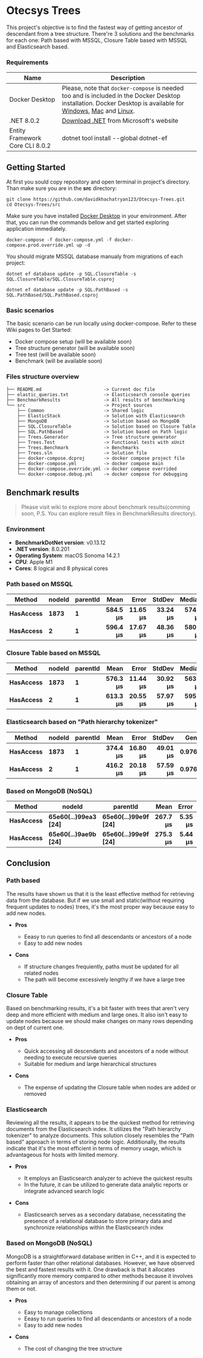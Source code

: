 # Otecsys Trees

This project's objective is to find the fastest way of getting ancestor of descendant from a tree structure. There're 3 solutions and the benchmarks for each one: Path based with MSSQL, Closure Table based with MSSQL and Elasticsearch based.

### Requirements

| Name   | Description |
| ------ | ----------- |
| Docker Desktop | Please, note that `docker-compose` is needed too and is included in the Docker Desktop installation. Docker Desktop is available for [Windows](https://docs.docker.com/desktop/install/windows-install/), [Mac](https://docs.docker.com/desktop/install/mac-install/) and [Linux](https://docs.docker.com/desktop/install/linux-install/). |
| .NET 8.0.2 | [Download .NET](https://dotnet.microsoft.com/en-us/download/dotnet/8.0) from Microsoft's website |
| Entity Framework Core CLI 8.0.2 | dotnet tool install --global dotnet-ef |

## Getting Started

At first you sould copy repository and open terminal in project's directory. Than make sure you are in the **src** directory:

```
git clone https://github.com/davidkhachatryan123/Otecsys-Trees.git 
cd Otecsys-Trees/src
```

Make sure you have installed [Docker Desktop](https://docs.docker.com/docker-for-windows/install/) in your environment. After that, you can run the commands bellow and get started exploring application immediately.

```
docker-compose -f docker-compose.yml -f docker-compose.prod.override.yml up -d
```

You should migrate MSSQL database manualy from migrations of each project:

```
dotnet ef database update -p SQL.ClosureTable -s SQL.ClosureTable/SQL.ClosureTable.csproj

dotnet ef database update -p SQL.PathBased -s SQL.PathBased/SQL.PathBased.csproj
```

### Basic scenarios

The basic scenario can be run locally using docker-compose. Refer to these Wiki pages to Get Started:

- Docker compose setup (will be available soon)
- Tree structure generator (will be available soon)
- Tree test (will be available soon)
- Benchmark (will be available soon)

### Files structure overview

```
├── README.md                       -> Current doc file
├── elastic_queries.txt             -> Elasticsearch console queries
├── BenchmarkResults                -> All results of benchmarking
└── src                             -> Project sources
    ├── Common                      -> Shared logic
    ├── ElasticStack                -> Solution with Elasticsearch
    ├── MongoDB                     -> Solution based on MongoDB
    ├── SQL.ClosureTable            -> Solution based on Closure Table
    ├── SQL.PathBased               -> Solution based on Path logic
    ├── Trees.Generator             -> Tree structure generator
    ├── Trees.Test                  -> Functional tests with xUnit
    ├── Trees.Benchmark             -> Benchmarks
    ├── Trees.sln                   -> Solution file
    ├── docker-compose.dcproj       -> docker compose project file
    ├── docker-compose.yml          -> docker compose main
    ├── docker-compose.override.yml -> docker compose overrided
    └── docker-compose.debug.yml    -> docker compose for debugging
```

## Benchmark results

> Please visit wiki to explore more about benchmark results(comming soon, P.S. You can explore result files in BenchmarkResults directory).

### Environment

* **BenchmarkDotNet version**: v0.13.12
* **.NET version**: 8.0.201
* **Operating System**: macOS Sonoma 14.2.1
* **CPU**: Apple M1
* **Cores**: 8 logical and 8 physical cores

### Path based on MSSQL

| Method | nodeId | parentId | Mean | Error | StdDev | Median | Gen0 | Allocated |
|---------- |------- |--------- |---------:|---------:|---------:|---------:|-------:|----------:|
| **HasAccess** | **1873**   | **1**        | **584.5 μs** | **11.65 μs** | **33.24 μs** | **574.2 μs** | **0.9766** |   **9.63 KB** |
| **HasAccess** | **2**      | **1**        | **596.4 μs** | **17.67 μs** | **48.36 μs** | **580.6 μs** | **0.9766** |    **8.8 KB** |

### Closure Table based on MSSQL

| Method | nodeId | parentId | Mean | Error | StdDev | Median | Gen0 | Allocated |
|---------- |------- |--------- |---------:|---------:|---------:|---------:|-------:|----------:|
| **HasAccess** | **1873**   | **1**        | **576.3 μs** | **11.44 μs** | **30.92 μs** | **563.7 μs** | **0.9766** |   **8.71 KB** |
| **HasAccess** | **2**      | **1**        | **613.3 μs** | **20.55 μs** | **57.97 μs** | **595.6 μs** | **0.9766** |   **8.71 KB** |

### Elasticsearch based on "Path hierarchy tokenizer"

| Method | nodeId | parentId | Mean | Error | StdDev | Gen0 | Allocated |
|----------------- |------- |--------- |---------:|---------:|---------:|-------:|----------:|
| **HasAccess** | **1873**   | **1**        | **374.4 μs** | **16.80 μs** | **49.01 μs** | **0.9766** |  **10.77 KB** |
| **HasAccess** | **2**      | **1**        | **416.2 μs** | **20.18 μs** | **57.59 μs** | **0.9766** |   **8.84 KB** |

### Based on MongoDB (NoSQL)

| Method | nodeId | parentId | Mean | Error | StdDev | Gen0 | Allocated |
|---------- |--------------------- |--------------------- |---------:|--------:|--------:|-------:|----------:|
| **HasAccess** | **65e60(...)99ea3 [24]** | **65e60(...)99e9f [24]** | **267.7 μs** | **5.35 μs** | **8.01 μs** | **4.3945** |  **28.56 KB** |
| **HasAccess** | **65e60(...)9ae9b [24]** | **65e60(...)99e9f [24]** | **275.3 μs** | **5.44 μs** | **4.54 μs** | **5.3711** |  **34.25 KB** |

## Conclusion

### Path based

The results have shown us that it is the least effective method for retrieving data from the database. But if we use small and static(without requiring frequent updates to nodes) trees, it's the most proper way because easy to add new nodes.

* **Pros**
  + Eeasy to run queries to find all descendants or ancestors of a node
  + Easy to add new nodes

* **Cons**
  + If structure changes frequiently, paths must be updated for all related nodes
  + The path will become excessively lengthy if we have a large tree

### Closure Table

Based on benchmarking results, it's a bit faster with trees that aren't very deep and more efficient with medium and large ones. It also isn't easy to update nodes because we should make changes on many rows depending on dept of current one.

* **Pros**
  + Quick accessing all descendants and ancestors of a node without needing to execute recursive queries
  + Suitable for medium and large hierarchical structures

* **Cons**
  + The expense of updating the Closure table when nodes are added or removed

### Elasticsearch

Reviewing all the results, it appears to be the quickest method for retrieving documents from the Elasticsearch index. It utilizes the "Path hierarchy tokenizer" to analyze documents. This solution closely resembles the "Path based" approach in terms of storing node logic. Additionally, the results indicate that it's the most efficient in terms of memory usage, which is advantageous for hosts with limited memory.

* **Pros**
  + It employs an Elasticsearch analyzer to achieve the quickest results
  + In the future, it can be utilized to generate data analytic reports or integrate advanced search logic

* **Cons**
  + Elasticsearch serves as a secondary database, necessitating the presence of a relational database to store primary data and synchronize relationships within the Elasticsearch index

### Based on MongoDB (NoSQL)

MongoDB is a straightforward database written in C++, and it is expected to perform faster than other relational databases. However, we have observed the best and fastest results with it. One drawback is that it allocates significantly more memory compared to other methods because it involves obtaining an array of ancestors and then determining if our parent is among them or not.

* **Pros**
  + Easy to manage collections
  + Eeasy to run queries to find all descendants or ancestors of a node
  + Easy to add new nodes

* **Cons**
  + The cost of changing the tree structure
